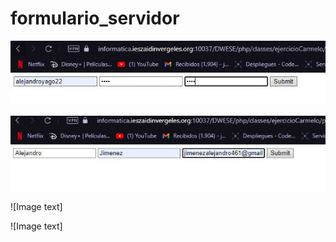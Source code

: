 # formulario_servidor

![Image text](https://github.com/AlejandroYago/formulario_servidor/blob/main/1.JPG)

![Image text](https://github.com/AlejandroYago/formulario_servidor/blob/main/2.JPG)

![Image text]

![Image text]
